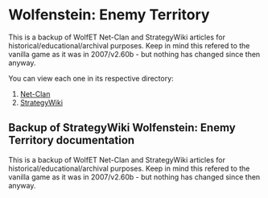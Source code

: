 # Wolfenstein: Enemy Territory

This is a backup of WolfET Net-Clan and StrategyWiki articles for historical/educational/archival purposes. Keep in mind this refered to the vanilla game as it was in 2007/v2.60b - but nothing has changed since then anyway.

You can view each one in its respective directory:

1. [Net-Clan](/NetClan/README.md)
2. [StrategyWiki](/StrategyWiki/README.md)

## Backup of StrategyWiki Wolfenstein: Enemy Territory documentation

This is a backup of WolfET Net-Clan and StrategyWiki articles for historical/educational/archival purposes. Keep in mind this refered to the vanilla game as it was in 2007/v2.60b - but nothing has changed since then anyway.
